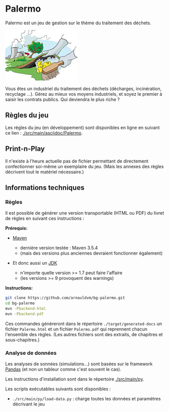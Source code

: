 Palermo
=======

Palermo est un jeu de gestion sur le thème du traitement des déchets.

![Trashes](./src/main/img/dechets-nucleaires-tapis-62f6f.jpg)

Vous êtes un industriel du traitement des déchets (décharges,
incinération, recyclage ...). Gérez au mieux vos moyens industriels, et
soyez le premier à saisir les contrats publics. Qui deviendra le plus
riche ?

Règles du jeu
-------------

Les règles du jeu (en développement) sont disponibles en ligne en suivant ce lien :
[./src/main/asciidoc/Palermo](./src/main/asciidoc/Palermo.adoc).

Print-n-Play
------------

Il n'existe à l'heure actuelle pas de fichier permettant de directement confectionner
soi-même un exemplaire du jeu.
(Mais les annexes des règles décrivent tout le matériel nécessaire.)

Informations techniques
-----------------------

### Règles

Il est possible de générer une version transportable (HTML ou PDF) du livret de règles en suivant ces instructions :

**Prérequis:**

- [Maven](http://maven.apache.org/)
    - dernière version testée : Maven 3.5.4
    - (mais des versions plus anciennes devraient fonctionner également)

- Et donc aussi un [JDK](http://jdk.java.net/)
    - n'importe quelle version >= 1.7 peut faire l'affaire
    - (les versions >= 9 provoquent des warnings)

**Instructions:**

```sh
git clone https://github.com/arnauldvm/bg-palermo.git
cd bg-palermo
mvn -Pbackend-html
mvn -Pbackend-pdf
```

Ces commandes génèreront dans le répertoire `./target/generated-docs` un fichier `Palermo.html` et un fichier `Palermo.pdf` qui reprennent chacun l'ensemble des règles. (Les autres fichiers sont des extraits, de chapitres et sous-chapitres.)

### Analyse de données

Les analyses de sonnées (simulations...) sont basées sur le framework [Pandas](https://pandas.pydata.org/about.html)
(et non un tableur comme c'est souvent le cas).

Les instructions d'installation sont dans le répertoire [./src/main/py](./src/main/py).

Les scripts exécutables suivants sont disponibles :

- `./src/main/py/load-data.py` : charge toutes les données et paramètres décrivant le jeu

